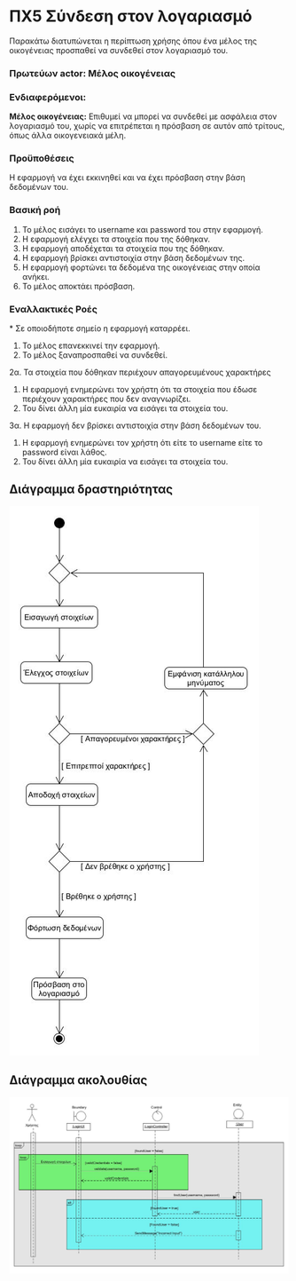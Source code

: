 # ΠΧ5 Σύνδεση στον λογαριασμό
Παρακάτω διατυπώνεται η περίπτωση χρήσης όπου ένα μέλος της οικογένειας προσπαθεί να συνδεθεί στον λογαριασμό του.

### Πρωτεύων actor: Μέλος οικογένειας

### Ενδιαφερόμενοι:

**Μέλος οικογένειας:** Επιθυμεί να μπορεί να συνδεθεί με ασφάλεια στον λογαριασμό του, χωρίς να επιτρέπεται η πρόσβαση σε αυτόν από τρίτους, όπως άλλα οικογενειακά μέλη.

### Προϋποθέσεις

Η εφαρμογή να έχει εκκινηθεί και να έχει πρόσβαση στην βάση δεδομένων του.

### Βασική ροή

1. Το μέλος εισάγει το username και password του στην εφαρμογή.
2. Η εφαρμογή ελέγχει τα στοιχεία που της δόθηκαν.
3. Η εφαρμογή αποδέχεται τα στοιχεία που της δόθηκαν.
4. Η εφαρμογή βρίσκει αντιστοιχία στην βάση δεδομένων της.
5. Η εφαρμογή φορτώνει τα δεδομένα της οικογένειας στην οποία ανήκει.
6. Το μέλος αποκτάει πρόσβαση.

### Εναλλακτικές Ροές

\* Σε οποιοδήποτε σημείο η εφαρμογή καταρρέει.

1. Το μέλος επανεκκινεί την εφαρμογή.
2. Το μέλος ξαναπροσπαθεί να συνδεθεί.

2α. Τα στοιχεία που δόθηκαν περιέχουν απαγορευμένους χαρακτήρες

1. Η εφαρμογή ενημερώνει τον χρήστη ότι τα στοιχεία που έδωσε περιέχουν χαρακτήρες που δεν αναγνωρίζει.
2. Του δίνει άλλη μία ευκαιρία να εισάγει τα στοιχεία του.


3α. Η εφαρμογή δεν βρίσκει αντιστοιχία στην βάση δεδομένων του.

1. Η εφαρμογή ενημερώνει τον χρήστη ότι είτε το username είτε το password είναι λάθος.
2. Του δίνει άλλη μία ευκαιρία να εισάγει τα στοιχεία του.


## Διάγραμμα δραστηριότητας
![image](/docs/markdown/uml/requirements/el-GR/uc5-activity-diagram.jpg)

## Διάγραμμα ακολουθίας

![image](/docs/markdown/uml/requirements/el-GR/uc5-sequence-diagram.jpg)